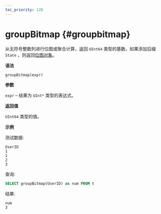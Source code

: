 ```yaml
---
toc_priority: 128
---
```


# groupBitmap {#groupbitmap}

从无符号整数列进行位图或聚合计算，返回 `UInt64` 类型的基数，如果添加后缀 `State` ，则返回[位图对象](../../../sql-reference/functions/bitmap-functions.md)。

**语法**

``` sql
groupBitmap(expr)
```

**参数**

`expr` –  结果为 `UInt*` 类型的表达式。

**返回值**

`UInt64` 类型的值。

**示例**

测试数据:

``` text
UserID
1
1
2
3
```

查询:

``` sql
SELECT groupBitmap(UserID) as num FROM t
```

结果:

``` text
num
3
```

